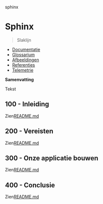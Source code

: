 sphinx

# Sphinx

> Slaklijn

-   [Documentatie](./DOCUMENTATION.md)
-   [Glossarium](./GLOSSARY.md)
-   [Afbeeldingen](./IMAGES.md)
-   [Referenties](./REFERENCES.md)
-   [Telemetrie](./TELEMETRY.md)

**Samenvatting**

Tekst

## 100 - Inleiding

Zien[README.md](./100/README.md)

## 200 - Vereisten

Zien[README.md](./200/README.md)

## 300 - Onze applicatie bouwen

Zien[README.md](./300/README.md)

## 400 - Conclusie

Zien[README.md](./400/README.md)
